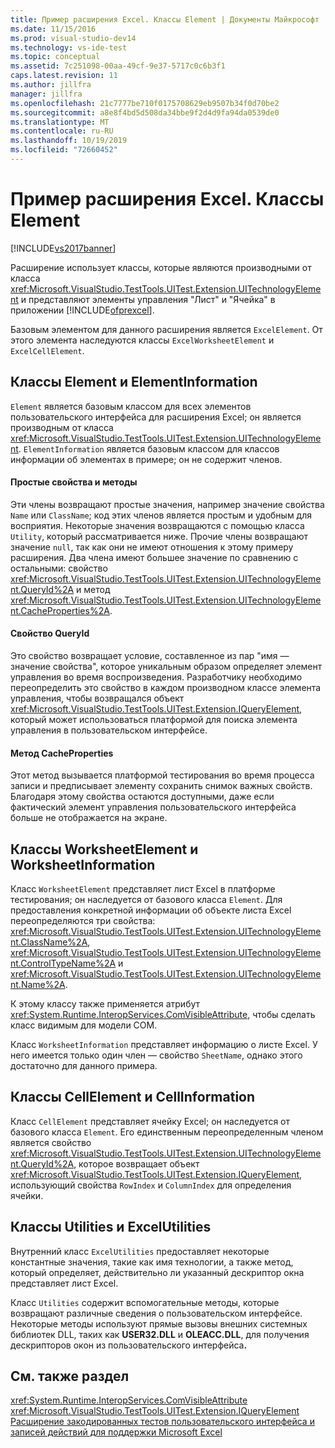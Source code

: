 ```yaml
---
title: Пример расширения Excel. Классы Element | Документы Майкрософт
ms.date: 11/15/2016
ms.prod: visual-studio-dev14
ms.technology: vs-ide-test
ms.topic: conceptual
ms.assetid: 7c251098-00aa-49cf-9e37-5717c0c6b3f1
caps.latest.revision: 11
ms.author: jillfra
manager: jillfra
ms.openlocfilehash: 21c7777be710f0175708629eb9507b34f0d70be2
ms.sourcegitcommit: a8e8f4bd5d508da34bbe9f2d4d9fa94da0539de0
ms.translationtype: MT
ms.contentlocale: ru-RU
ms.lasthandoff: 10/19/2019
ms.locfileid: "72660452"
---
```

# <a name="sample-excel-extension-element-classes"></a>Пример расширения Excel. Классы Element
[!INCLUDE[vs2017banner](../includes/vs2017banner.md)]

Расширение использует классы, которые являются производными от класса <xref:Microsoft.VisualStudio.TestTools.UITest.Extension.UITechnologyElement> и представляют элементы управления "Лист" и "Ячейка" в приложении [!INCLUDE[ofprexcel](../includes/ofprexcel-md.md)].

 Базовым элементом для данного расширения является `ExcelElement`. От этого элемента наследуются классы `ExcelWorksheetElement` и `ExcelCellElement`.

## <a name="element-and-elementinformation-classes"></a>Классы Element и ElementInformation
 `Element` является базовым классом для всех элементов пользовательского интерфейса для расширения Excel; он является производным от класса <xref:Microsoft.VisualStudio.TestTools.UITest.Extension.UITechnologyElement>. `ElementInformation` является базовым классом для классов информации об элементах в примере; он не содержит членов.

#### <a name="simple-properties-and-methods"></a>Простые свойства и методы
 Эти члены возвращают простые значения, например значение свойства `Name` или `ClassName`; код этих членов является простым и удобным для восприятия. Некоторые значения возвращаются с помощью класса `Utility`, который рассматривается ниже. Прочие члены возвращают значение `null`, так как они не имеют отношения к этому примеру расширения. Два члена имеют большее значение по сравнению с остальными: свойство <xref:Microsoft.VisualStudio.TestTools.UITest.Extension.UITechnologyElement.QueryId%2A> и метод <xref:Microsoft.VisualStudio.TestTools.UITest.Extension.UITechnologyElement.CacheProperties%2A>.

#### <a name="queryid-property"></a>Свойство QueryId
 Это свойство возвращает условие, составленное из пар "имя — значение свойства", которое уникальным образом определяет элемент управления во время воспроизведения. Разработчику необходимо переопределить это свойство в каждом производном классе элемента управления, чтобы возвращался объект <xref:Microsoft.VisualStudio.TestTools.UITest.Extension.IQueryElement>, который может использоваться платформой для поиска элемента управления в пользовательском интерфейсе.

#### <a name="cacheproperties-method"></a>Метод CacheProperties
 Этот метод вызывается платформой тестирования во время процесса записи и предписывает элементу сохранить снимок важных свойств. Благодаря этому свойства остаются доступными, даже если фактический элемент управления пользовательского интерфейса больше не отображается на экране.

## <a name="worksheetelement-and-worksheetinformation-classes"></a>Классы WorksheetElement и WorksheetInformation
 Класс `WorksheetElement` представляет лист Excel в платформе тестирования; он наследуется от базового класса `Element`. Для предоставления конкретной информации об объекте листа Excel переопределяются три свойства: <xref:Microsoft.VisualStudio.TestTools.UITest.Extension.UITechnologyElement.ClassName%2A>, <xref:Microsoft.VisualStudio.TestTools.UITest.Extension.UITechnologyElement.ControlTypeName%2A> и <xref:Microsoft.VisualStudio.TestTools.UITest.Extension.UITechnologyElement.Name%2A>.

 К этому классу также применяется атрибут <xref:System.Runtime.InteropServices.ComVisibleAttribute>, чтобы сделать класс видимым для модели COM.

 Класс `WorksheetInformation` представляет информацию о листе Excel. У него имеется только один член — свойство `SheetName`, однако этого достаточно для данного примера.

## <a name="cellelement-and-cellinformation-classes"></a>Классы CellElement и CellInformation
 Класс `CellElement` представляет ячейку Excel; он наследуется от базового класса `Element`. Его единственным переопределенным членом является свойство <xref:Microsoft.VisualStudio.TestTools.UITest.Extension.UITechnologyElement.QueryId%2A>, которое возвращает объект <xref:Microsoft.VisualStudio.TestTools.UITest.Extension.IQueryElement>, использующий свойства `RowIndex` и `ColumnIndex` для определения ячейки.

## <a name="utilities-and-excelutilities-classes"></a>Классы Utilities и ExcelUtilities
 Внутренний класс `ExcelUtilities` предоставляет некоторые константные значения, такие как имя технологии, а также метод, который определяет, действительно ли указанный дескриптор окна представляет лист Excel.

 Класс `Utilities` содержит вспомогательные методы, которые возвращают различные сведения о пользовательском интерфейсе. Некоторые методы используют прямые вызовы внешних системных библиотек DLL, таких как **USER32.DLL** и **OLEACC.DLL**, для получения дескрипторов окон из пользовательского интерфейса<strong>.</strong>

## <a name="see-also"></a>См. также раздел
 <xref:System.Runtime.InteropServices.ComVisibleAttribute> <xref:Microsoft.VisualStudio.TestTools.UITest.Extension.IQueryElement>
 [Расширение закодированных тестов пользовательского интерфейса и записей действий для поддержки Microsoft Excel](../test/extending-coded-ui-tests-and-action-recordings-to-support-microsoft-excel.md)
